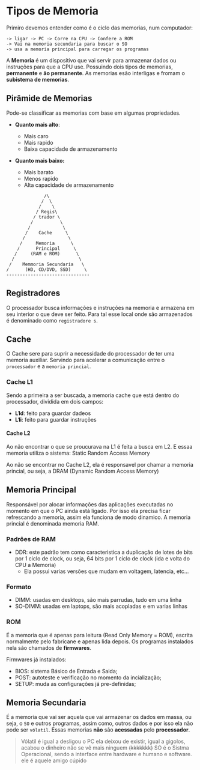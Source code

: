 # Tipos de Memoria
Primiro devemos entender como é o ciclo das memorias, num computador:
```
-> ligar -> PC -> Corre na CPU -> Confere a ROM 
-> Vai na memoria secundaria para buscar o SO 
-> usa a memoria principal para carregar os programas
```

A **Memoria** é um dispositivo que vai servir para armazenar dados ou instruções para que a CPU use.
Possuindo dois tipos de memorias, **permanente** e **ão permanente**.
As memorias esão interligas e fromam o **subistema de memorias**.


## Pirâmide de Memorias 
Pode-se classificar as memorias com base em algumas propriedades.

- **Quanto mais alto**:
    - Mais caro 
    - Mais rapido
    - Baixa capacidade de armazenamento

- **Quanto mais baixo:** 
    - Mais barato
    - Menos rapido
    - Alta capacidade de armazenamento

```
              /\
             /  \
            /    \
           / Regis\
          / trador \
         /          \
        /            \ 
       /    Cache     \
      /                \
     /     Memoria      \
    /      Principal     \
   /     (RAM e ROM)      \
  /                        \
 /    Memmoria Secundaria   \
/      (HD, CD/DVD, SSD)     \
-------------------------------
```

## Registradores
O processador busca informações e instruções na memoria e armazena em seu interior o que deve ser feito.
Para tal esse local onde são armazenados é denominado como `registradore
s`.

## Cache 
O Cache sere para suprir a necessidade do processador de ter uma memoria auxiliar.
Servindo para acelerar a comunicação entre o `processador` e a `memoria princial`.
### Cache L1
Sendo a primeira a ser buscada, a memoria cache que está dentro do processador, dividida em dois campos:
- **L1d**: feito para guardar dadeos
- **L1i**: feito para guardar instruções
#### Cache L2 
Ao não encontrar o que se proucurava na L1 é feita a busca em L2.
E essaa memoria utiliza o sistema: Static Random Access Memory

Ao não se encontrar no Cache L2, ela é responsavel por chamar a memoria princial, ou seja, a DRAM (Dynamic Random Access Memory)

## Memoria Principal
Responsável por alocar informações das aplicações executadas no momento em que o PC ainda está ligado. Por isso ela precisa ficar refrescando a memoria, assim ela funciona de modo dinamico.
 A memoria princial é denominada memoria RAM. 
### Padrões de RAM  
 - DDR: este padrão tem como caracteristica a duplicação de lotes de bits por 1 ciclo de clock, ou seja, 64 bits por 1 ciclo de clock (ida e volta do CPU a Memoria)
    - Ela possui varias versões que mudam em voltagem, latencia, etc...
### Formato 
- DIMM: usadas em desktops, são mais parrudas, tudo em uma linha
- SO-DIMM: usadas em laptops, são mais acopladas e em varias linhas

### ROM
É a memoria que é apenas para leitura (Read Only Memory = ROM), escrita normalmente pelo fabricane e apenas lida depois. Os programas instalados nela são chamados de **firmwares**.

Firmwares já instalados:
- BIOS: sistema Básico de Entrada e Saida;
- POST: autoteste e verificação no momento da incialização;
- SETUP: muda as configurações já pre-definidas;

## Memoria Secundaria 
É a memoria que vai ser aquela que vai armazenar os dados em massa, ou seja, o `SO` e outros programas, assim como, outros dados e por isso ela não pode ser `vólatil`.
Essas memorias **não** são **acessadas** pelo **processador**.

> Vólatil é igual a desligou o PC ela deixou de existir, igual a gigolos, acabou o dinheiro não se vê mais ninguem ~~(kkkkkkk)~~
> SO é o Sistma Operacional, sendo a interface entre hardware e humano e software. ele é aquele amigo cúpido

